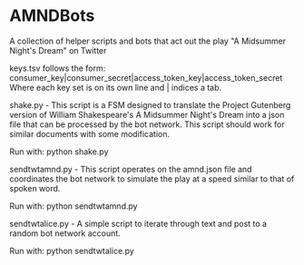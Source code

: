 # AMNDBots
A collection of helper scripts and bots that act out the play "A Midsummer Night's Dream" on Twitter

keys.tsv follows the form: 
consumer_key|consumer_secret|access_token_key|access_token_secret
Where each key set is on its own line and | indices a tab.

shake.py - This script is a FSM designed to translate the Project Gutenberg version of William Shakespeare's A Midsummer Night's Dream into a json file that can be processed by the bot network. This script should work for similar documents with some modification.

Run with: python shake.py

sendtwtamnd.py - This script operates on the amnd.json file and coordinates the bot network to simulate the play at a speed similar to that of spoken word.

Run with: python sendtwtamnd.py

sendtwtalice.py - A simple script to iterate through text and post to a random bot network account.

Run with: python sendtwtalice.py